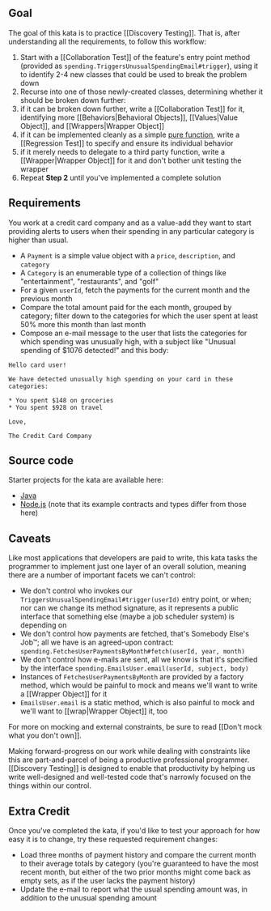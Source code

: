 ## Goal

The goal of this kata is to practice [[Discovery Testing]]. That is, after understanding all the requirements, to follow this workflow:

1. Start with a [[Collaboration Test]] of the feature's entry point method (provided as `spending.TriggersUnusualSpendingEmail#trigger`), using it to identify 2-4 new classes that could be used to break the problem down
2. Recurse into one of those newly-created classes, determining whether it should be broken down further:
  1. if it can be broken down further, write a [[Collaboration Test]] for it, identifying more [[Behaviors|Behavioral Objects]], [[Values|Value Object]], and [[Wrappers|Wrapper Object]]
  2. if it can be implemented cleanly as a simple [pure function](https://en.wikipedia.org/wiki/Pure_function), write a [[Regression Test]] to specify and ensure its individual behavior
  3. if it merely needs to delegate to a third party function, write a [[Wrapper|Wrapper Object]] for it and don't bother unit testing the wrapper
3. Repeat **Step 2** until you've implemented a complete solution

## Requirements

You work at a credit card company and as a value-add they want to start providing alerts to users when their spending in any particular category is higher than usual.

* A `Payment` is a simple value object with a `price`, `description`, and `category`
* A `Category` is an enumerable type of a collection of things like "entertainment", "restaurants", and "golf"
* For a given `userId`, fetch the payments for the current month and the previous month
* Compare the total amount paid for the each month, grouped by category; filter down to the categories for which the user spent at least 50% more this month than last month
* Compose an e-mail message to the user that lists the categories for which spending was unusually high, with a subject like "Unusual spending of $1076 detected!" and this body:
```
Hello card user!

We have detected unusually high spending on your card in these categories:

* You spent $148 on groceries
* You spent $928 on travel

Love,

The Credit Card Company
```

## Source code

Starter projects for the kata are available here:

* [Java](https://github.com/testdouble/java-testing-example/tree/master/unusual-spending)
* [Node.js](https://github.com/testdouble/unusual-spending) (note that its example contracts and types differ from those here)

## Caveats

Like most applications that developers are paid to write, this kata tasks the programmer to implement just one layer of an overall solution, meaning there are a number of important facets we can't control:

* We don't control who invokes our `TriggersUnusualSpendingEmail#trigger(userId)` entry point, or when; nor can we change its method signature, as it represents a public interface that something else (maybe a job scheduler system) is depending on
* We don't control how payments are fetched, that's Somebody Else's Job™; all we have is an agreed-upon contract: `spending.FetchesUserPaymentsByMonth#fetch(userId, year, month)`
* We don't control how e-mails are sent, all we know is that it's specified by the interface `spending.EmailsUser.email(userId, subject, body)`
* Instances of `FetchesUserPaymentsByMonth` are provided by a factory method, which would be painful to mock and means we'll want to write a [[Wrapper Object]] for it
* `EmailsUser.email` is a static method, which is also painful to mock and we'll want to [[wrap|Wrapper Object]] it, too 

For more on mocking and external constraints, be sure to read [[Don't mock what you don't own]].

Making forward-progress on our work while dealing with constraints like this are part-and-parcel of being a productive professional programmer. [[Discovery Testing]] is designed to enable that productivity by helping us write well-designed and well-tested code that's narrowly focused on the things within our control.

## Extra Credit

Once you've completed the kata, if you'd like to test your approach for how easy it is to change, try these requested requirement changes:

* Load three months of payment history and compare the current month to their average totals by category (you're guaranteed to have the most recent month, but either of the two prior months might come back as empty sets, as if the user lacks the payment history)
* Update the e-mail to report what the usual spending amount was, in addition to the unusual spending amount